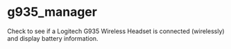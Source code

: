 # g935_manager

Check to see if a Logitech G935 Wireless Headset is connected (wirelessly) and display battery information.
